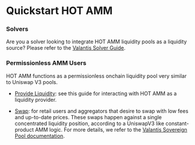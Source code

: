 # Quickstart HOT AMM

### Solvers

Are you a solver looking to integrate HOT AMM liquidity pools as a liquidity source? Please refer to the [Valantis Solver Guide](https://docs.valantis.xyz/hot/solver-guide-subpages).

### Permissionless AMM Users

HOT AMM functions as a permissionless onchain liquidity pool very similar to Uniswap V3 pools.

- [Provide Liquidity](../../../text/arrakisModular/quickstart.md): see this guide for interacting with HOT AMM as a liquidity provider.

- [Swap](https://docs.valantis.xyz/hot/swap/amm-swap): for retail users and aggregators that desire to swap with low fees and up-to-date prices. These swaps happen against a single concentrated liquidity position, according to a UniswapV3 like constant-product AMM logic. For more details, we refer to the [Valantis Sovereign Pool documentation](https://docs.valantis.xyz/sovereign-pool-subpages/sovereign-pool-actions/swap-steps).